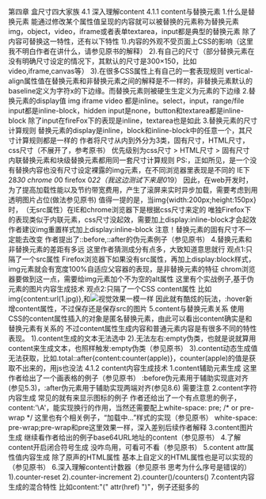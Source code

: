 第四章 盒尺寸四大家族
4.1 深入理解content
4.1.1 content与替换元素
1.什么是替换元素
能通过修改某个属性值呈现的内容就可以被替换的元素称为替换元素
img，object，video，iframe或者表单textarea，input都是典型的替换元素
除了内容可替换这一特性，还有以下特性
1).内容的外观不受页面上CSS的影响（这里我不明白作者在讲什么，请参见原书的解释）
2).有自己的尺寸（部分替换元素在没有明确尺寸设定的情况下，其默认的尺寸是300×150，比如video,iframe,canvas等）
3).在很多CSS属性上有自己的一套表现规则
vertical-align属性值在替换元素和非替换元素之间的解释是不一样的，非替换元素默认的baseline定义为字符x的下边缘。而替换元素则被硬生生定义为元素的下边缘
2.替换元素的display值
img iframe video 都是inline。select，input，range/file input都是inline-block，hidden input是none，button和textarea都是inline-block
除了input在fireFox下的表现是inline，textarea也是如此
3.替换元素的尺寸计算规则
替换元素的display是inline，block和inline-block中的任意一个，其尺寸计算规则都是一样的
作者将尺寸从内到外分为3类，固有尺寸，HTML尺寸，css尺寸（不展开了，参考原书）
优先级别为css尺寸 > HTML尺寸 > 固有尺寸
内联替换元素和块级替换元素都用同一套尺寸计算规则
PS:<img>，正如所见，是一个没有替换内容也没有尺寸设定裸露的img元素，在不同浏览器里表现是不同的
IE下 28*30 chrome 0*0 firefox 0*22（我这边测试下来是0*19）
因此，在web开发时，为了提高加载性能以及节约带宽费用，产生了滚屏来实时异步加载，需要考虑到用透明图片占位(做法参见原书)
值得一提的是，当img{width:200px;height:150px}时，<img>（无src属性）在IE和chrome浏览器下是根据css尺寸来定的
唯独Firefox下的表现类似于内联元素，css尺寸没起效，需要加上display:inline-block才会起效
作者建议img重置样式加上display:inline-block
注意！替换元素的固有尺寸不一定能去改变
作者提出了::before,::after的伪元素例子（参见原书）
4.替换元素和非替换元素的差距有多远
这里作者猜测成分有点多，大致知道意思就行
观点1:只隔了一个src属性
Firefox浏览器下如果没有src属性，再加上display:block样式，img元素就会有宽度100%自适应父容器的表现，是非替换元素的特征
chrom浏览器要做到这一点，需要给img元素加个不为空的alt属性
这里有个实战例子,基于伪元素的图片内容生成技术
观点2:只隔了一个CSS content属性
比如img{content:url(1.jpg)}<img>,和<img src='1.jpg'>视觉效果一模一样
因此就有酷炫的玩法，:hover新增content属性，不过保存还是保存src的图片
5.content与替换元素关系
使用CSS的content属性插入的对象是匿名替换元素，由此可以看出content确实是和替换元素有关系的
不过content属性生成内容和普通元素内容是有很多不同的特性表现。
1).content生成的文本无法选中
2).无法左右:empty伪类，也就是说就算用content来生成文本，也照样触发:empty伪类（参见原书）
3).content动态生成值无法获取，比如.total::after{content:counter(apple)}，counter(apple)的值是获取不出来的，用js也没法
4.1.2 content内容生成技术
1.content辅助元素生成
这里作者给出了一个画表格的例子（参见原书）
:before伪元素用于辅助实现底对齐(参见5.3)，:after伪元素用于辅助实现两端对齐(参见8.6)
需要注意
2.content字符内容生成
常见的就有<span class="icon-home"></span>来显示图标的例子
作者还给出了一个有点意思的例子，content:'\A'，能实现换行的作用，当然还需要配上white-space: pre; /* or pre-wrap */
这里也有个相关例子，“加载中...”样式的实现（参见原书）
white-space: pre-wrap;pre-wrap和pre这里效果一样，深入差别后续作者解释
3.content图片生成
继续看作者给出的例子base64URL地址的content（参见原书）
4.了解content开启闭合符号生成
没咋鸟用，可看可不看（参见原书）
5.content attr属性值内容生成
除了原声的HTML属性 基本上自定义的HTML属性也是可以实现的（参见原书）
6.深入理解content计数器（参见原书 思考为什么序号是错误的）
1).counter-reset
2).counter-increment
2).counter()/counters()
7.content内容生成的混合特性
比如content:"(" attr(href) ")"，例子还挺多的
























